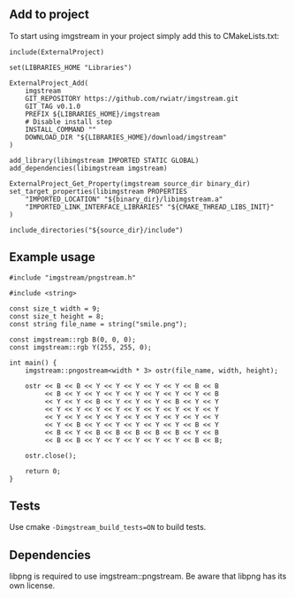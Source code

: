 
## Add to project
To start using imgstream in your project simply add this to CMakeLists.txt:

```
include(ExternalProject)

set(LIBRARIES_HOME "Libraries")

ExternalProject_Add(
    imgstream
    GIT_REPOSITORY https://github.com/rwiatr/imgstream.git
    GIT_TAG v0.1.0
    PREFIX ${LIBRARIES_HOME}/imgstream
    # Disable install step
    INSTALL_COMMAND ""
    DOWNLOAD_DIR "${LIBRARIES_HOME}/download/imgstream"
)

add_library(libimgstream IMPORTED STATIC GLOBAL)
add_dependencies(libimgstream imgstream)

ExternalProject_Get_Property(imgstream source_dir binary_dir)
set_target_properties(libimgstream PROPERTIES
    "IMPORTED_LOCATION" "${binary_dir}/libimgstream.a"
    "IMPORTED_LINK_INTERFACE_LIBRARIES" "${CMAKE_THREAD_LIBS_INIT}"
)

include_directories("${source_dir}/include")
```

## Example usage
```
#include "imgstream/pngstream.h"

#include <string>

const size_t width = 9;
const size_t height = 8;
const string file_name = string("smile.png");

const imgstream::rgb B(0, 0, 0);
const imgstream::rgb Y(255, 255, 0);
	
int main() {
	imgstream::pngostream<width * 3> ostr(file_name, width, height);

	ostr << B << B << Y << Y << Y << Y << Y << B << B
		 << B << Y << Y << Y << Y << Y << Y << Y << B
	 	 << Y << Y << B << Y << Y << Y << B << Y << Y
	 	 << Y << Y << Y << Y << Y << Y << Y << Y << Y
	 	 << Y << Y << Y << Y << Y << Y << Y << Y << Y
	 	 << Y << B << Y << Y << Y << Y << Y << B << Y
	 	 << B << Y << B << B << B << B << B << Y << B
	 	 << B << B << Y << Y << Y << Y << Y << B << B;

	ostr.close();

	return 0;
}

```

## Tests
Use cmake `-Dimgstream_build_tests=ON` to build tests.

## Dependencies
libpng is required to use imgstream::pngstream. Be aware that libpng has its own license.